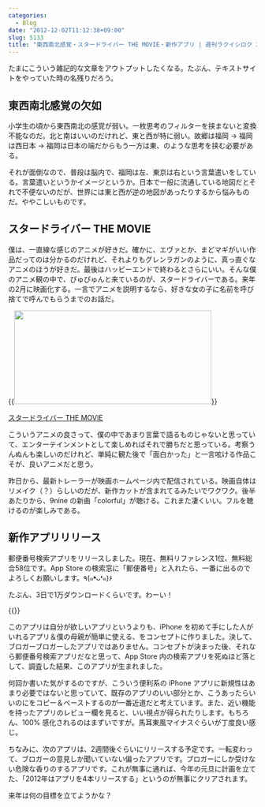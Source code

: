 ```yaml
---
categories:
  - Blog
date: "2012-12-02T11:12:38+09:00"
slug: 5133
title: "東西南北感覚・スタードライバー THE MOVIE・新作アプリ | 週刊ラクイシロク 2012年第49週"
---
```


たまにこういう雑記的な文章をアウトプットしたくなる。たぶん、テキストサイトをやっていた時の名残りだろう。

## 東西南北感覚の欠如

小学生の頃から東西南北の感覚が弱い。一枚思考のフィルターを挟まないと変換不能なのだ。北と南はいいのだけれど、東と西が特に弱い。故郷は福岡 → 福岡は西日本 → 福岡は日本の端だからもう一方は東、のような思考を挟む必要がある。

それが面倒なので、普段は脳内で、福岡は左、東京は右という言葉遣いをしている。言葉遣いというかイメージというか。日本で一般に流通している地図だとそれで不便ないのだが、世界には東と西が逆の地図があったりするから悩みものだ。ややこしいものです。

## スタードライバー THE MOVIE

僕は、一直線な感じのアニメが好きだ。確かに、エヴァとか、まどマギがいい作品だってのは分かるのだけれど、それよりもグレンラガンのように、真っ直ぐなアニメのほうが好きだ。最後はハッピーエンドで終わるとさらにいい。そんな僕のアニメ観の中で、びゅびゅんと来ているのが、スタードライバーである。来年の2月に映画化する。一言でアニメを説明するなら、好きな女の子に名前を呼び捨てで呼んでもらうまでのお話だ。

{{<img alt="" src="/images/2012/12/5133_1.jpg" width="400" height="190">}}

[スタードライバー THE MOVIE](http://www.stardriver-movie.net/)

こういうアニメの良さって、僕の中であまり言葉で語るものじゃないと思っていて、エンターテインメントとして楽しめればそれで勝ちだと思っている。考察うんぬんも楽しいのだけれど、単純に観た後で「面白かった」と一言呟ける作品こそが、良いアニメだと思う。

昨日から、最新トレーラーが映画ホームページ内で配信されている。映画自体はリメイク（？）らしいのだが、新作カットが含まれてるみたいでワクワク。後半あたりから、9nine の新曲「colorful」が聴ける。これまた凄くいい。フルを聴けるのが楽しみである。

## 新作アプリリリース

郵便番号検索アプリをリリースしました。現在、無料リファレンス1位、無料総合58位です。App Store の検索窓に「郵便番号」と入れたら、一番に出るのでよろしくお願いします。٩(๑❛ᴗ❛๑)۶

たぶん、3日で1万ダウンロードくらいです。わーい！

{{<app id="578073498" title="郵便番号検索くん 1.0（無料）" src="http://a63.phobos.apple.com/us/r1000/086/Purple/v4/55/e4/4f/55e44fa8-d915-3455-47e9-3139b4466e9c/mzl.yqfcyljo.100x100-75.png">}}

このアプリは自分が欲しいアプリというよりも、iPhone を初めて手にした人がいれるアプリ＆僕の母親が簡単に使える、をコンセプトに作りました。決して、ブロガーブロガーしたアプリではありません。コンセプトが決まった後、それなら郵便番号検索アプリだなと思って、App Store 内の検索アプリを死ぬほど落として、調査した結果、このアプリが生まれました。

何回か書いた気がするのですが、こういう便利系の iPhone アプリに新規性はあまり必要ではないと思っていて、既存のアプリのいい部分とか、こうあったらいいのにをコピー＆ペーストするのが一番近道だと考えています。また、近い機能を持ったアプリのレビュー欄を見ると、いい視点が得られたりします。もちろん、100% 感化されるのはまずいですが。馬耳東風マイナスぐらいが丁度良い感じ。

ちなみに、次のアプリは、2週間後ぐらいにリリースする予定です。一転変わって、ブロガーの意見しか聞いていない偏ったアプリです。ブロガーにしか受けない危険な香りのするアプリです。これが無事に通れば、今年の元旦に計画を立てた、「2012年はアプリを4本リリースする」というのが無事にクリアされます。

来年は何の目標を立てようかな？
